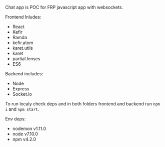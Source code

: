 Chat app is POC for FRP javascript app with websockets.

Frontend Inludes:
- React
- Kefir
- Ramda
- kefir.atom
- karet.utils
- karet
- partial.lenses
- ES6

Backend includes:
- Node
- Express
- Socket.io

To run localy check deps and in both folders frontend and backend run `npm i` and `npm start`.

Env deps:
- nodemon v1.11.0
- node v7.10.0
- npm v4.2.0
